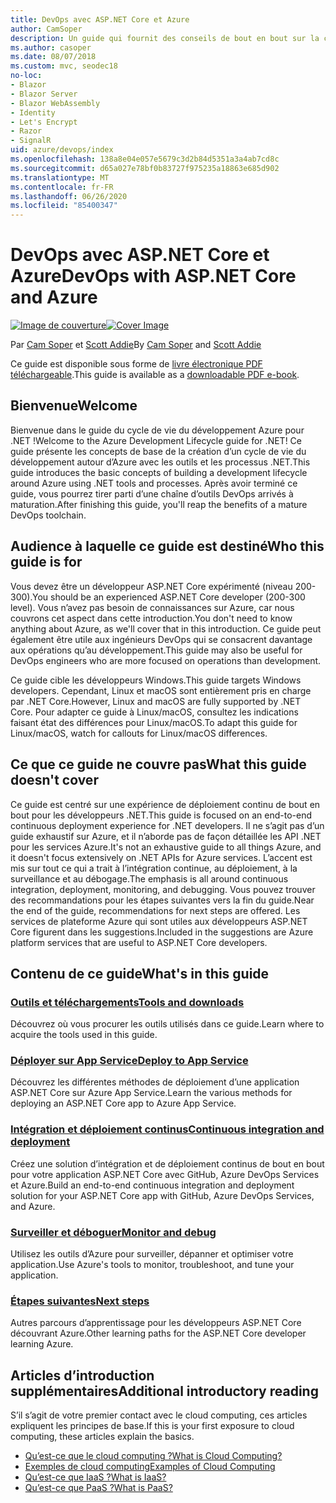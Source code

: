 ```yaml
---
title: DevOps avec ASP.NET Core et Azure
author: CamSoper
description: Un guide qui fournit des conseils de bout en bout sur la création d’un pipeline DevOps pour une application ASP.NET Core hébergée dans Azure.
ms.author: casoper
ms.date: 08/07/2018
ms.custom: mvc, seodec18
no-loc:
- Blazor
- Blazor Server
- Blazor WebAssembly
- Identity
- Let's Encrypt
- Razor
- SignalR
uid: azure/devops/index
ms.openlocfilehash: 138a8e04e057e5679c3d2b84d5351a3a4ab7cd8c
ms.sourcegitcommit: d65a027e78bf0b83727f975235a18863e685d902
ms.translationtype: MT
ms.contentlocale: fr-FR
ms.lasthandoff: 06/26/2020
ms.locfileid: "85400347"
---
```

# <a name="devops-with-aspnet-core-and-azure"></a><span data-ttu-id="d692d-103">DevOps avec ASP.NET Core et Azure</span><span class="sxs-lookup"><span data-stu-id="d692d-103">DevOps with ASP.NET Core and Azure</span></span>

<span data-ttu-id="d692d-104">[![Image de couverture](./media/cover-large.png)](https://aka.ms/devopsbook)</span><span class="sxs-lookup"><span data-stu-id="d692d-104">[![Cover Image](./media/cover-large.png)](https://aka.ms/devopsbook)</span></span>

<span data-ttu-id="d692d-105">Par [Cam Soper](https://twitter.com/camsoper) et [Scott Addie](https://twitter.com/scottaddie)</span><span class="sxs-lookup"><span data-stu-id="d692d-105">By [Cam Soper](https://twitter.com/camsoper) and [Scott Addie](https://twitter.com/scottaddie)</span></span>

<span data-ttu-id="d692d-106">Ce guide est disponible sous forme de [livre électronique PDF téléchargeable](https://aka.ms/devopsbook).</span><span class="sxs-lookup"><span data-stu-id="d692d-106">This guide is available as a [downloadable PDF e-book](https://aka.ms/devopsbook).</span></span>

## <a name="welcome"></a><span data-ttu-id="d692d-107">Bienvenue</span><span class="sxs-lookup"><span data-stu-id="d692d-107">Welcome</span></span> 

<span data-ttu-id="d692d-108">Bienvenue dans le guide du cycle de vie du développement Azure pour .NET !</span><span class="sxs-lookup"><span data-stu-id="d692d-108">Welcome to the Azure Development Lifecycle guide for .NET!</span></span> <span data-ttu-id="d692d-109">Ce guide présente les concepts de base de la création d’un cycle de vie du développement autour d’Azure avec les outils et les processus .NET.</span><span class="sxs-lookup"><span data-stu-id="d692d-109">This guide introduces the basic concepts of building a development lifecycle around Azure using .NET tools and processes.</span></span> <span data-ttu-id="d692d-110">Après avoir terminé ce guide, vous pourrez tirer parti d’une chaîne d’outils DevOps arrivés à maturation.</span><span class="sxs-lookup"><span data-stu-id="d692d-110">After finishing this guide, you'll reap the benefits of a mature DevOps toolchain.</span></span>

## <a name="who-this-guide-is-for"></a><span data-ttu-id="d692d-111">Audience à laquelle ce guide est destiné</span><span class="sxs-lookup"><span data-stu-id="d692d-111">Who this guide is for</span></span>

<span data-ttu-id="d692d-112">Vous devez être un développeur ASP.NET Core expérimenté (niveau 200-300).</span><span class="sxs-lookup"><span data-stu-id="d692d-112">You should be an experienced ASP.NET Core developer (200-300 level).</span></span> <span data-ttu-id="d692d-113">Vous n’avez pas besoin de connaissances sur Azure, car nous couvrons cet aspect dans cette introduction.</span><span class="sxs-lookup"><span data-stu-id="d692d-113">You don't need to know anything about Azure, as we'll cover that in this introduction.</span></span> <span data-ttu-id="d692d-114">Ce guide peut également être utile aux ingénieurs DevOps qui se consacrent davantage aux opérations qu’au développement.</span><span class="sxs-lookup"><span data-stu-id="d692d-114">This guide may also be useful for DevOps engineers who are more focused on operations than development.</span></span>

<span data-ttu-id="d692d-115">Ce guide cible les développeurs Windows.</span><span class="sxs-lookup"><span data-stu-id="d692d-115">This guide targets Windows developers.</span></span> <span data-ttu-id="d692d-116">Cependant, Linux et macOS sont entièrement pris en charge par .NET Core.</span><span class="sxs-lookup"><span data-stu-id="d692d-116">However, Linux and macOS are fully supported by .NET Core.</span></span> <span data-ttu-id="d692d-117">Pour adapter ce guide à Linux/macOS, consultez les indications faisant état des différences pour Linux/macOS.</span><span class="sxs-lookup"><span data-stu-id="d692d-117">To adapt this guide for Linux/macOS, watch for callouts for Linux/macOS differences.</span></span>

## <a name="what-this-guide-doesnt-cover"></a><span data-ttu-id="d692d-118">Ce que ce guide ne couvre pas</span><span class="sxs-lookup"><span data-stu-id="d692d-118">What this guide doesn't cover</span></span>

<span data-ttu-id="d692d-119">Ce guide est centré sur une expérience de déploiement continu de bout en bout pour les développeurs .NET.</span><span class="sxs-lookup"><span data-stu-id="d692d-119">This guide is focused on an end-to-end continuous deployment experience for .NET developers.</span></span> <span data-ttu-id="d692d-120">Il ne s’agit pas d’un guide exhaustif sur Azure, et il n’aborde pas de façon détaillée les API .NET pour les services Azure.</span><span class="sxs-lookup"><span data-stu-id="d692d-120">It's not an exhaustive guide to all things Azure, and it doesn't focus extensively on .NET APIs for Azure services.</span></span> <span data-ttu-id="d692d-121">L’accent est mis sur tout ce qui a trait à l’intégration continue, au déploiement, à la surveillance et au débogage.</span><span class="sxs-lookup"><span data-stu-id="d692d-121">The emphasis is all around continuous integration, deployment, monitoring, and debugging.</span></span> <span data-ttu-id="d692d-122">Vous pouvez trouver des recommandations pour les étapes suivantes vers la fin du guide.</span><span class="sxs-lookup"><span data-stu-id="d692d-122">Near the end of the guide, recommendations for next steps are offered.</span></span> <span data-ttu-id="d692d-123">Les services de plateforme Azure qui sont utiles aux développeurs ASP.NET Core figurent dans les suggestions.</span><span class="sxs-lookup"><span data-stu-id="d692d-123">Included in the suggestions are Azure platform services that are useful to ASP.NET Core developers.</span></span>

## <a name="whats-in-this-guide"></a><span data-ttu-id="d692d-124">Contenu de ce guide</span><span class="sxs-lookup"><span data-stu-id="d692d-124">What's in this guide</span></span>

### <a name="tools-and-downloads"></a>[<span data-ttu-id="d692d-125">Outils et téléchargements</span><span class="sxs-lookup"><span data-stu-id="d692d-125">Tools and downloads</span></span>](xref:azure/devops/tools-and-downloads)

<span data-ttu-id="d692d-126">Découvrez où vous procurer les outils utilisés dans ce guide.</span><span class="sxs-lookup"><span data-stu-id="d692d-126">Learn where to acquire the tools used in this guide.</span></span>

### <a name="deploy-to-app-service"></a>[<span data-ttu-id="d692d-127">Déployer sur App Service</span><span class="sxs-lookup"><span data-stu-id="d692d-127">Deploy to App Service</span></span>](xref:azure/devops/deploy-to-app-service)

<span data-ttu-id="d692d-128">Découvrez les différentes méthodes de déploiement d’une application ASP.NET Core sur Azure App Service.</span><span class="sxs-lookup"><span data-stu-id="d692d-128">Learn the various methods for deploying an ASP.NET Core app to Azure App Service.</span></span>

### <a name="continuous-integration-and-deployment"></a>[<span data-ttu-id="d692d-129">Intégration et déploiement continus</span><span class="sxs-lookup"><span data-stu-id="d692d-129">Continuous integration and deployment</span></span>](xref:azure/devops/cicd)

<span data-ttu-id="d692d-130">Créez une solution d’intégration et de déploiement continus de bout en bout pour votre application ASP.NET Core avec GitHub, Azure DevOps Services et Azure.</span><span class="sxs-lookup"><span data-stu-id="d692d-130">Build an end-to-end continuous integration and deployment solution for your ASP.NET Core app with GitHub, Azure DevOps Services, and Azure.</span></span>

### <a name="monitor-and-debug"></a>[<span data-ttu-id="d692d-131">Surveiller et déboguer</span><span class="sxs-lookup"><span data-stu-id="d692d-131">Monitor and debug</span></span>](xref:azure/devops/monitor)

<span data-ttu-id="d692d-132">Utilisez les outils d’Azure pour surveiller, dépanner et optimiser votre application.</span><span class="sxs-lookup"><span data-stu-id="d692d-132">Use Azure's tools to monitor, troubleshoot, and tune your application.</span></span>

### <a name="next-steps"></a>[<span data-ttu-id="d692d-133">Étapes suivantes</span><span class="sxs-lookup"><span data-stu-id="d692d-133">Next steps</span></span>](xref:azure/devops/next-steps)

<span data-ttu-id="d692d-134">Autres parcours d’apprentissage pour les développeurs ASP.NET Core découvrant Azure.</span><span class="sxs-lookup"><span data-stu-id="d692d-134">Other learning paths for the ASP.NET Core developer learning Azure.</span></span>

## <a name="additional-introductory-reading"></a><span data-ttu-id="d692d-135">Articles d’introduction supplémentaires</span><span class="sxs-lookup"><span data-stu-id="d692d-135">Additional introductory reading</span></span>

<span data-ttu-id="d692d-136">S’il s’agit de votre premier contact avec le cloud computing, ces articles expliquent les principes de base.</span><span class="sxs-lookup"><span data-stu-id="d692d-136">If this is your first exposure to cloud computing, these articles explain the basics.</span></span>

* [<span data-ttu-id="d692d-137">Qu’est-ce que le cloud computing ?</span><span class="sxs-lookup"><span data-stu-id="d692d-137">What is Cloud Computing?</span></span>](https://azure.microsoft.com/overview/what-is-cloud-computing/)
* [<span data-ttu-id="d692d-138">Exemples de cloud computing</span><span class="sxs-lookup"><span data-stu-id="d692d-138">Examples of Cloud Computing</span></span>](https://azure.microsoft.com/overview/examples-of-cloud-computing/)
* [<span data-ttu-id="d692d-139">Qu’est-ce que IaaS ?</span><span class="sxs-lookup"><span data-stu-id="d692d-139">What is IaaS?</span></span>](https://azure.microsoft.com/overview/what-is-iaas/)
* [<span data-ttu-id="d692d-140">Qu’est-ce que PaaS ?</span><span class="sxs-lookup"><span data-stu-id="d692d-140">What is PaaS?</span></span>](https://azure.microsoft.com/overview/what-is-paas/)
